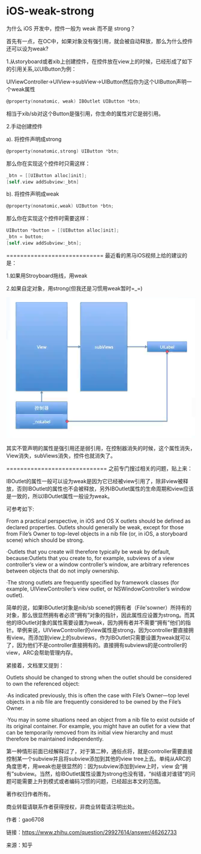 # iOS-weak-strong
为什么 iOS 开发中，控件一般为 weak 而不是 strong？

首先有一点，在OC中，如果对象没有强引用，就会被自动释放，那么为什么控件还可以设为weak?

1.从storyboard或者xib上创建控件，在控件放在view上的时候，已经形成了如下的引用关系,以UIButton为例：

UIViewController->UIView->subView->UIButton然后你为这个UIButton声明一个weak属性

```Objective-C
@property(nonatomic, weak) IBOutlet UIButton *btn;
```
相当于xib/sb对这个Button是强引用，你生命的属性对它是弱引用。

2.手动创建控件

a). 将控件声明成strong

```Objective-C
@property(nonatomic,strong) UIButton *btn;
```

那么你在实现这个控件时只需这样：

```Objective-C
_btn = [[UIButton alloc]init];
[self.view addSubview:_btn]
```

b). 将控件声明成weak

```Objective-C
@property(nonatomic,weak) UIButton *btn;
```

那么你在实现这个控件时需要这样：

```Objective-C
UIButton *button = [[UIButton alloc]init];
_btn = button;
[self.view addSubview:_btn];
```

============================
最近看的黑马iOS视频上给的建议的是：

1.如果用Stroyboard拖线，用weak

2.如果自定对象，用strong(但我还是习惯用weak暂时=_=)

 ![image](https://github.com/toryznoco/iOS-weak-strong/blob/master/images-folder/relationship.png)

其实不管声明的属性是强引用还是弱引用，在控制器消失的时候，这个属性消失，View消失，subViews消失，控件也就消失了。

=============================
之前专门搜过相关的问题，贴上来：

IBOutlet的属性一般可以设为weak是因为它已经被view引用了，除非view被释放，否则IBOutlet的属性也不会被释放，另外IBOutlet属性的生命周期和view应该是一致的，所以IBOutlet属性一般设为weak。

可参考如下:

From a practical perspective, in iOS and OS X outlets should be defined as declared properties. Outlets should generally be weak, except for those from File’s Owner to top-level objects in a nib file (or, in iOS, a storyboard scene) which should be strong. 

·Outlets that you create will therefore typically be weak by default, because:Outlets that you create to, for example, subviews of a view controller’s view or a window controller’s window, are arbitrary references between objects that do not imply ownership.

·The strong outlets are frequently specified by framework classes (for example, UIViewController’s view outlet, or NSWindowController’s window outlet).

简单的说，如果IBOutlet对象是nib/sb scene的拥有者（File'sowner）所持有的对象，那么很显然拥有者必须“拥有”对象的指针，因此属性应设置为strong。而其他的IBOutlet对象的属性需要设置为weak，因为拥有者并不需要“拥有”他们的指针。举例来说，UIViewController的view属性是strong，因为controller要直接拥有view。而添加到view上的subviews，作为IBOutlet只需要设置为weak就可以了，因为他们不是controller直接拥有的。直接拥有subviews的是controller的view，ARC会帮助管理内存。

紧接着，文档里又提到：

Outlets should be changed to strong when the outlet should be considered to own the referenced object:

·As indicated previously, this is often the case with File’s Owner—top level objects in a nib file are frequently considered to be owned by the File’s Owner.

·You may in some situations need an object from a nib file to exist outside of its original container. For example, you might have an outlet for a view that can be temporarily removed from its initial view hierarchy and must therefore be maintained independently.

第一种情形前面已经解释过了，对于第二种，通俗点将，就是controller需要直接控制某一个subview并且将subview添加到其他的view tree上去。单纯从ARC的角度思考，用weak也是很显然的：因为subview添加到view上时，view
会“拥有”subview。当然，给IBOutlet属性设置为strong也没有错，“纠结谁对谁错“的问题可能需要上升到模式或者编码习惯的问题，已经超出本文的范围。

著作权归作者所有。

商业转载请联系作者获得授权，非商业转载请注明出处。

作者：gao6708

链接：https://www.zhihu.com/question/29927614/answer/46262733

来源：知乎
